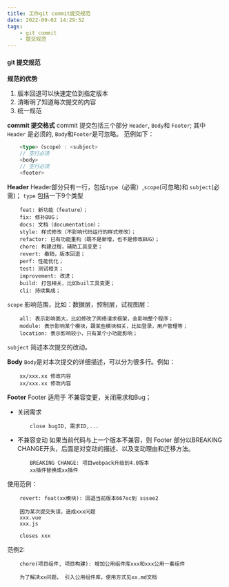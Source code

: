 ```yaml
---
title: 工作git commit提交规范
date: 2022-09-02 14:29:52
tags: 
    - git commit
    - 提交规范
---
```

#### git 提交规范
**规范的优势**
 1. 版本回退可以快速定位到指定版本
 2. 清晰明了知道每次提交的内容
 3. 统一规范
 
**commit 提交格式**
  commit 提交包括三个部分 `Header`, `Body`和 `Footer`;
  其中 `Header` 是必须的, `Body`和`Footer`是可忽略。 
范例如下：

<!-- more -->
```ts
    <type>（scope）: <subject>
    // 空行必须
    <body>
    // 空行必须
    <footer> 
```
**Header**
Header部分只有一行，包括`type`（必需）,`scope`(可忽略)和 `subject`(必需)；
 `type` 包括一下9个类型
```text
    feat: 新功能（feature）；
    fix: 修补BUG；
    docs: 文档（documentation）；
    style: 样式修改（不影响代码运行的样式修改）；
    refactor: 已有功能重构（既不是新增，也不是修改BUG）；
    chore: 构建过程，辅助工具变更；
    revert: 撤销，版本回退；
    perf: 性能优化；
    test: 测试相关；
    improvement: 改进；
    build: 打包相关，比如buil工具变更；
    cli: 持续集成；
```
`scope` 影响范围，比如：数据层，控制层，试视图层：
```text
    all: 表示影响面大，比如修改了网络请求框架，会影响整个程序；
    module: 表示影响某个模块，跟某些模块相关，比如登录，用户管理等；
    location: 表示影响较小，只有某个小功能影响；
```
`subject` 简述本次提交的改动。

**Body**
`Body`是对本次提交的详细描述，可以分为很多行。例如：
```text
    xx/xxx.xx 修改内容
    xx/xxx.xx 修改内容
```

**Footer**
Footer 适用于 不兼容变更，关闭需求和Bug；
- 关闭需求
    ```text
        close bugID, 需求ID,...
    ```
- 不兼容变动 如果当前代码与上一个版本不兼容，则 Footer 部分以BREAKING CHANGE开头，后面是对变动的描述、以及变动理由和迁移方法。
    ```text
        BREAKING CHANGE: 项目webpack升级到4.0版本
        xx插件替换成xx插件  
    ```

使用范例：
```text
    revert: feat(xx模块): 回退当前版本667ec到 sssee2

    因为某次提交失误，造成xxx问题
    xxx.vue
    xxx.js

    closes xxx
```
范例2:
```text
    chore(项目组件, 项目构建): 增加公用组件库xxx和xxx公用一套组件

    为了解决xx问题， 引入公用组件库，使用方式见xx.md文档
```